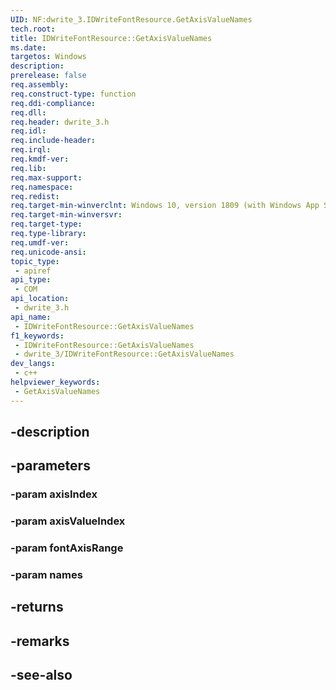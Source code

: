 ```yaml
---
UID: NF:dwrite_3.IDWriteFontResource.GetAxisValueNames
tech.root: 
title: IDWriteFontResource::GetAxisValueNames
ms.date: 
targetos: Windows
description: 
prerelease: false
req.assembly: 
req.construct-type: function
req.ddi-compliance: 
req.dll: 
req.header: dwrite_3.h
req.idl: 
req.include-header: 
req.irql: 
req.kmdf-ver: 
req.lib: 
req.max-support: 
req.namespace: 
req.redist: 
req.target-min-winverclnt: Windows 10, version 1809 (with Windows App SDK 0.5 or later)
req.target-min-winversvr: 
req.target-type: 
req.type-library: 
req.umdf-ver: 
req.unicode-ansi: 
topic_type:
 - apiref
api_type:
 - COM
api_location:
 - dwrite_3.h
api_name:
 - IDWriteFontResource::GetAxisValueNames
f1_keywords:
 - IDWriteFontResource::GetAxisValueNames
 - dwrite_3/IDWriteFontResource::GetAxisValueNames
dev_langs:
 - c++
helpviewer_keywords:
 - GetAxisValueNames
---
```


## -description

## -parameters

### -param axisIndex

### -param axisValueIndex

### -param fontAxisRange

### -param names

## -returns

## -remarks

## -see-also

